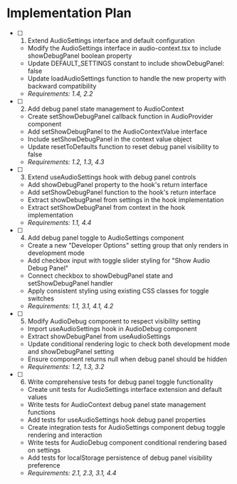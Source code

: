 # Implementation Plan

- [ ] 1. Extend AudioSettings interface and default configuration
  - Modify the AudioSettings interface in audio-context.tsx to include showDebugPanel boolean property
  - Update DEFAULT_SETTINGS constant to include showDebugPanel: false
  - Update loadAudioSettings function to handle the new property with backward compatibility
  - _Requirements: 1.4, 2.2_

- [ ] 2. Add debug panel state management to AudioContext
  - Create setShowDebugPanel callback function in AudioProvider component
  - Add setShowDebugPanel to the AudioContextValue interface
  - Include setShowDebugPanel in the context value object
  - Update resetToDefaults function to reset debug panel visibility to false
  - _Requirements: 1.2, 1.3, 4.3_

- [ ] 3. Extend useAudioSettings hook with debug panel controls
  - Add showDebugPanel property to the hook's return interface
  - Add setShowDebugPanel function to the hook's return interface
  - Extract showDebugPanel from settings in the hook implementation
  - Extract setShowDebugPanel from context in the hook implementation
  - _Requirements: 1.1, 4.4_

- [ ] 4. Add debug panel toggle to AudioSettings component
  - Create a new "Developer Options" setting group that only renders in development mode
  - Add checkbox input with toggle slider styling for "Show Audio Debug Panel"
  - Connect checkbox to showDebugPanel state and setShowDebugPanel handler
  - Apply consistent styling using existing CSS classes for toggle switches
  - _Requirements: 1.1, 3.1, 4.1, 4.2_

- [ ] 5. Modify AudioDebug component to respect visibility setting
  - Import useAudioSettings hook in AudioDebug component
  - Extract showDebugPanel from useAudioSettings
  - Update conditional rendering logic to check both development mode and showDebugPanel setting
  - Ensure component returns null when debug panel should be hidden
  - _Requirements: 1.2, 1.3, 3.2_

- [ ] 6. Write comprehensive tests for debug panel toggle functionality
  - Create unit tests for AudioSettings interface extension and default values
  - Write tests for AudioContext debug panel state management functions
  - Add tests for useAudioSettings hook debug panel properties
  - Create integration tests for AudioSettings component debug toggle rendering and interaction
  - Write tests for AudioDebug component conditional rendering based on settings
  - Add tests for localStorage persistence of debug panel visibility preference
  - _Requirements: 2.1, 2.3, 3.1, 4.4_